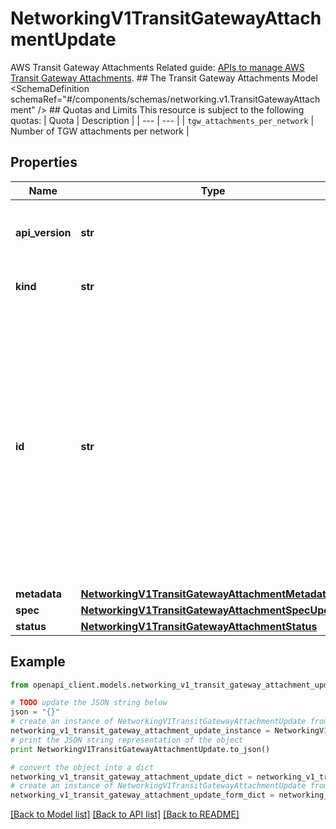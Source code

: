 # NetworkingV1TransitGatewayAttachmentUpdate

AWS Transit Gateway Attachments  Related guide: [APIs to manage AWS Transit Gateway Attachments](https://docs.confluent.io/cloud/current/networking/aws-transit-gateway.html).  ## The Transit Gateway Attachments Model <SchemaDefinition schemaRef=\"#/components/schemas/networking.v1.TransitGatewayAttachment\" />  ## Quotas and Limits This resource is subject to the following quotas:  | Quota | Description | | --- | --- | | `tgw_attachments_per_network` | Number of TGW attachments per network |

## Properties
Name | Type | Description | Notes
------------ | ------------- | ------------- | -------------
**api_version** | **str** | APIVersion defines the schema version of this representation of a resource. | [optional] [readonly] 
**kind** | **str** | Kind defines the object this REST resource represents. | [optional] [readonly] 
**id** | **str** | ID is the \&quot;natural identifier\&quot; for an object within its scope/namespace; it is normally unique across time but not space. That is, you can assume that the ID will not be reclaimed and reused after an object is deleted (\&quot;time\&quot;); however, it may collide with IDs for other object &#x60;kinds&#x60; or objects of the same &#x60;kind&#x60; within a different scope/namespace (\&quot;space\&quot;). | [optional] [readonly] 
**metadata** | [**NetworkingV1TransitGatewayAttachmentMetadata**](NetworkingV1TransitGatewayAttachmentMetadata.md) |  | [optional] 
**spec** | [**NetworkingV1TransitGatewayAttachmentSpecUpdate**](NetworkingV1TransitGatewayAttachmentSpecUpdate.md) |  | [optional] 
**status** | [**NetworkingV1TransitGatewayAttachmentStatus**](NetworkingV1TransitGatewayAttachmentStatus.md) |  | [optional] 

## Example

```python
from openapi_client.models.networking_v1_transit_gateway_attachment_update import NetworkingV1TransitGatewayAttachmentUpdate

# TODO update the JSON string below
json = "{}"
# create an instance of NetworkingV1TransitGatewayAttachmentUpdate from a JSON string
networking_v1_transit_gateway_attachment_update_instance = NetworkingV1TransitGatewayAttachmentUpdate.from_json(json)
# print the JSON string representation of the object
print NetworkingV1TransitGatewayAttachmentUpdate.to_json()

# convert the object into a dict
networking_v1_transit_gateway_attachment_update_dict = networking_v1_transit_gateway_attachment_update_instance.to_dict()
# create an instance of NetworkingV1TransitGatewayAttachmentUpdate from a dict
networking_v1_transit_gateway_attachment_update_form_dict = networking_v1_transit_gateway_attachment_update.from_dict(networking_v1_transit_gateway_attachment_update_dict)
```
[[Back to Model list]](../ccloud/README.md#documentation-for-models) [[Back to API list]](../ccloud/README.md#documentation-for-api-endpoints) [[Back to README]](../ccloud/README.md)


